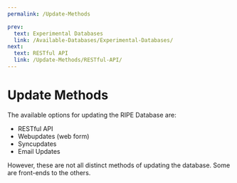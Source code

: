 ```yaml
---
permalink: /Update-Methods

prev:
  text: Experimental Databases
  link: /Available-Databases/Experimental-Databases/
next:
  text: RESTful API
  link: /Update-Methods/RESTful-API/
---
```


# Update Methods

The available options for updating the RIPE Database are:

* RESTful API
* Webupdates (web form)
* Syncupdates
* Email Updates

However, these are not all distinct methods of updating the database. Some are front-ends to the others.
